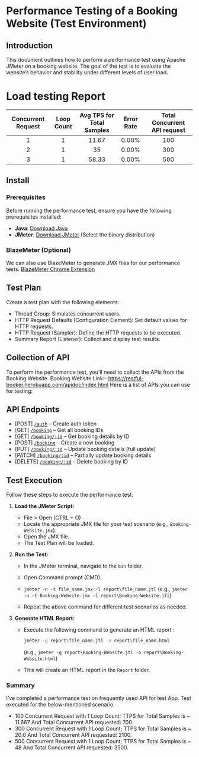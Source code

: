 # Performance Testing of a Booking Website (Test Environment)

## Introduction
This document outlines how to perform a performance test using Apache JMeter on a booking website. The goal of the test is to evaluate the website’s behavior and stability under different levels of user load.

 # Load testing Report
 
| Concurrent Request  | Loop Count | Avg TPS for Total Samples  | Error Rate | Total Concurrent API request |
|               :---: |      :---: |                      :---: |                        :---: |      :---: |
| 1  | 1  | 11.67   | 0.00%     | 100   |
| 2  | 1  |  35     | 0.00%      | 300   |
| 3  | 1  |  58.33    | 0.00%   | 500   |


## Install

### Prerequisites

Before running the performance test, ensure you have the following prerequisites installed:

- **Java**: [Download Java](https://www.oracle.com/java/technologies/downloads/)
- **JMeter**: [Download JMeter](https://jmeter.apache.org/download_jmeter.cgi) (Select the binary distribution)

### BlazeMeter (Optional)

We can also use BlazeMeter to generate JMX files for our performance tests. [BlazeMeter Chrome Extension](https://chrome.google.com/webstore/detail/blazemeter-the-continuous/mbopgmdnpcbohhpnfglgohlbhfongabi?hl=en)

## Test Plan

Create a test plan with the following elements:

- Thread Group: Simulates concurrent users.
- HTTP Request Defaults (Configuration Element): Set default values for HTTP requests.
- HTTP Request (Sampler): Define the HTTP requests to be executed.
- Summary Report (Listener): Collect and display test results.

## Collection of API

To perform the performance test, you'll need to collect the APIs from the Booking  Website.
Booking  Website Link:- https://restful-booker.herokuapp.com/apidoc/index.html
Here is a list of APIs you can use for testing:

## API Endpoints

- [POST] [`/auth`](https://restful-booker.herokuapp.com/auth) – Create auth token
- [GET] [`/booking`](https://restful-booker.herokuapp.com/booking) – Get all booking IDs
- [GET] [`/booking/:id`](https://restful-booker.herokuapp.com/booking/1) – Get booking details by ID
- [POST] [`/booking`](https://restful-booker.herokuapp.com/booking) – Create a new booking
- [PUT] [`/booking/:id`](https://restful-booker.herokuapp.com/booking/1) – Update booking details (full update)
- [PATCH] [`/booking/:id`](https://restful-booker.herokuapp.com/booking/1) – Partially update booking details
- [DELETE] [`/booking/:id`](https://restful-booker.herokuapp.com/booking/1) – Delete booking by ID


## Test Execution

Follow these steps to execute the performance test:

1. **Load the JMeter Script:**
   - File > Open (CTRL + O)
   - Locate the appropriate JMX file for your test scenario (e.g., `Booking-Website.jmx`).
   - Open the JMX file.
   - The Test Plan will be loaded.

2. **Run the Test:**
   - In the JMeter terminal, navigate to the `bin` folder.
   -  Open Command prompt (CMD).
   -  `jmeter -n -t file_name.jmx -l report\file_name.jtl` (e.g., `jmeter -n -t Booking-Website.jmx -l report\Booking-Website.jtl`)
   
   - Repeat the above command for different test scenarios as needed.

3. **Generate HTML Report:**
   - Execute the following command to generate an HTML report :
     ```bash
     jmeter -g report\file_name.jtl -o report\file_name.html 
     ```
     (e.g., `jmeter -g report\Booking-Website.jtl -o report\Booking-Website.html`)
     
   - This will create an HTML report in the `Report` folder.


  ### Summary

I’ve completed a performance test on frequently used API for test App. 
Test executed for the below-mentioned scenario.

- 100 Concurrent Request with 1 Loop Count; TTPS for Total Samples is ~ 11.667 And Total Concurrent API requested: 700.
- 300 Concurrent Request with 1 Loop Count; TTPS for Total Samples is ~ 20.0 And Total Concurrent API requested: 2100.
- 500 Concurrent Request with 1 Loop Count; TTPS for Total Samples is ~ 48 And Total Concurrent API requested: 3500.





